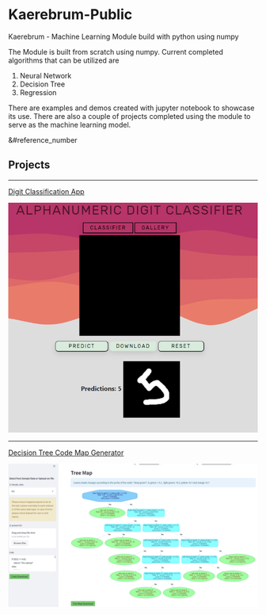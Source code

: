 # Kaerebrum-Public
Kaerebrum - Machine Learning Module build with python using numpy

The Module is built from scratch using numpy.
Current completed algorithms that can be utilized are
1. Neural Network
2. Decision Tree
3. Regression 

There are examples and demos created with jupyter notebook to  showcase its use.
There are also a couple of projects completed using the module to serve as the machine learning model.

&#reference_number

## Projects

***
[Digit Classification App](https://kaemnist.herokuapp.com/)

![alt text](Classifier_Img.PNG "Title")

***
[Decision Tree Code Map Generator](https://kaerubrumtree.herokuapp.com/)

![alt text](tree_img.PNG "tree")
